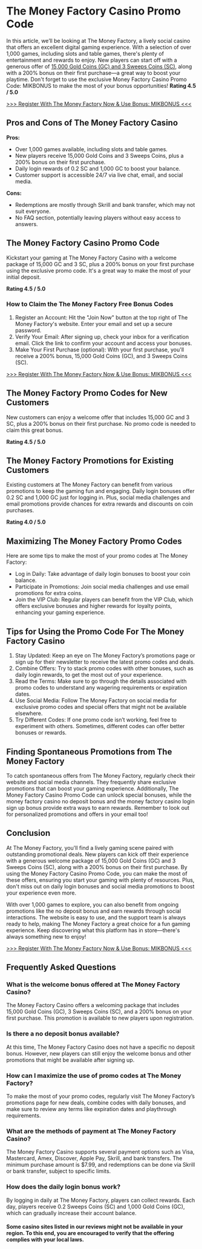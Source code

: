 <h1>The Money Factory Casino Promo Code</h1>
In this article, we’ll be looking at The Money Factory, a lively social casino that offers an excellent digital gaming experience. With a selection of over 1,000 games, including slots and table games, there's plenty of entertainment and rewards to enjoy. New players can start off with a generous offer of <a href="https://affiliates.routy.app/route/77729?affId=3353&ts=5003613?pa=github.com&pb=The_Money_Factory_Casino_Promo_Code:_No_Deposit_&_Sign_Up_Bonus">15,000 Gold Coins (GC) and 3 Sweeps Coins (SC)</a>, along with a 200% bonus on their first purchase—a great way to boost your playtime. Don't forget to use the exclusive Money Factory Casino Promo Code: MIKBONUS to make the most of your bonus opportunities!
<b>Rating 4.5 / 5.0</b>

<a href="https://affiliates.routy.app/route/77729?affId=3353&ts=5003613?pa=github.com&pb=The_Money_Factory_Casino_Promo_Code:_No_Deposit_&_Sign_Up_Bonus">>>> Register With The Money Factory Now & Use Bonus: MIKBONUS <<<</a>
<h2>Pros and Cons of The Money Factory Casino</h2>

<b>Pros:</b>
<ul>
<li>Over 1,000 games available, including slots and table games.</li>
<li>New players receive 15,000 Gold Coins and 3 Sweeps Coins, plus a 200% bonus on their first purchase.</li>
<li>Daily login rewards of 0.2 SC and 1,000 GC to boost your balance.</li>
<li>Customer support is accessible 24/7 via live chat, email, and social media.</li>
</ul>
<b>Cons:</b>
<ul>
<li>Redemptions are mostly through Skrill and bank transfer, which may not suit everyone.</li>
<li>No FAQ section, potentially leaving players without easy access to answers.</li>
</ul>
<h2>The Money Factory Casino Promo Code</h2> 
Kickstart your gaming at The Money Factory Casino with a welcome package of 15,000 GC and 3 SC, plus a 200% bonus on your first purchase using the exclusive promo code. It's a great way to make the most of your initial deposit.

<b>Rating 4.5 / 5.0</b>
<h3>How to Claim the The Money Factory Free Bonus Codes</h3>
<ol>
<li>Register an Account: Hit the "Join Now" button at the top right of The Money Factory's website. Enter your email and set up a secure password.</li>
<li>Verify Your Email: After signing up, check your inbox for a verification email. Click the link to confirm your account and access your bonuses.</li>
<li>Make Your First Purchase (optional): With your first purchase, you'll receive a 200% bonus, 15,000 Gold Coins (GC), and 3 Sweeps Coins (SC).</li>
</ol>

<a href="https://affiliates.routy.app/route/77729?affId=3353&ts=5003613?pa=github.com&pb=The_Money_Factory_Casino_Promo_Code:_No_Deposit_&_Sign_Up_Bonus">>>> Register With The Money Factory Now & Use Bonus: MIKBONUS <<<</a>
<h2>The Money Factory Promo Codes for New Customers</h2>

New customers can enjoy a welcome offer that includes 15,000 GC and 3 SC, plus a 200% bonus on their first purchase. No promo code is needed to claim this great bonus.

<b>Rating 4.5 / 5.0</b>

<h2>The Money Factory Promotions for Existing Customers</h2>
Existing customers at The Money Factory can benefit from various promotions to keep the gaming fun and engaging. Daily login bonuses offer 0.2 SC and 1,000 GC just for logging in. Plus, social media challenges and email promotions provide chances for extra rewards and discounts on coin purchases.

<b>Rating 4.0 / 5.0</b>
<h2>Maximizing The Money Factory Promo Codes </h2>
Here are some tips to make the most of your promo codes at The Money Factory:
<ul>
<li>Log in Daily: Take advantage of daily login bonuses to boost your coin balance.</li>
<li>Participate in Promotions: Join social media challenges and use email promotions for extra coins.</li>
<li>Join the VIP Club: Regular players can benefit from the VIP Club, which offers exclusive bonuses and higher rewards for loyalty points, enhancing your gaming experience.</li>
</ul>
<h2>Tips for Using the Promo Code For The Money Factory Casino </h2>
<ol>
<li>Stay Updated: Keep an eye on The Money Factory’s promotions page or sign up for their newsletter to receive the latest promo codes and deals.</li>
<li>Combine Offers: Try to stack promo codes with other bonuses, such as daily login rewards, to get the most out of your experience.</li>
<li>Read the Terms: Make sure to go through the details associated with promo codes to understand any wagering requirements or expiration dates.</li>
<li>Use Social Media: Follow The Money Factory on social media for exclusive promo codes and special offers that might not be available elsewhere.</li>
<li>Try Different Codes: If one promo code isn’t working, feel free to experiment with others. Sometimes, different codes can offer better bonuses or rewards.</li>
</ol>
<h2>Finding Spontaneous Promotions from The Money Factory</h2>

To catch spontaneous offers from The Money Factory, regularly check their website and social media channels. They frequently share exclusive promotions that can boost your gaming experience. Additionally, The Money Factory Casino Promo Code can unlock special bonuses, while the money factory casino no deposit bonus and the money factory casino login sign up bonus provide extra ways to earn rewards. Remember to look out for personalized promotions and offers in your email too!

<h2>Conclusion</h2>

At The Money Factory, you'll find a lively gaming scene paired with outstanding promotional deals. New players can kick off their experience with a generous welcome package of 15,000 Gold Coins (GC) and 3 Sweeps Coins (SC), along with a 200% bonus on their first purchase. By using the Money Factory Casino Promo Code, you can make the most of these offers, ensuring you start your gaming with plenty of resources. Plus, don't miss out on daily login bonuses and social media promotions to boost your experience even more.

With over 1,000 games to explore, you can also benefit from ongoing promotions like the no deposit bonus and earn rewards through social interactions. The website is easy to use, and the support team is always ready to help, making The Money Factory a great choice for a fun gaming experience. Keep discovering what this platform has in store—there's always something new to enjoy! 

<a href="https://affiliates.routy.app/route/77729?affId=3353&ts=5003613?pa=github.com&pb=The_Money_Factory_Casino_Promo_Code:_No_Deposit_&_Sign_Up_Bonus">>>> Register With The Money Factory Now & Use Bonus: MIKBONUS <<<</a>

<h2>Frequently Asked Questions </h2>
<h3>What is the welcome bonus offered at The Money Factory Casino? </h3>
The Money Factory Casino offers a welcoming package that includes 15,000 Gold Coins (GC), 3 Sweeps Coins (SC), and a 200% bonus on your first purchase. This promotion is available to new players upon registration.
<h3>Is there a no deposit bonus available? </h3>
At this time, The Money Factory Casino does not have a specific no deposit bonus. However, new players can still enjoy the welcome bonus and other promotions that might be available after signing up.
<h3>How can I maximize the use of promo codes at The Money Factory? </h3>
To make the most of your promo codes, regularly visit The Money Factory’s promotions page for new deals, combine codes with daily bonuses, and make sure to review any terms like expiration dates and playthrough requirements.
<h3>What are the methods of payment at The Money Factory Casino? </h3>
The Money Factory Casino supports several payment options such as Visa, Mastercard, Amex, Discover, Apple Pay, Skrill, and bank transfers. The minimum purchase amount is $7.99, and redemptions can be done via Skrill or bank transfer, subject to specific limits.
<h3>How does the daily login bonus work? </h3>
By logging in daily at The Money Factory, players can collect rewards. Each day, players receive 0.2 Sweeps Coins (SC) and 1,000 Gold Coins (GC), which can gradually increase their account balance.

<h4></h4>
<b>Some casino sites listed in our reviews might not be available in your region. To this end, you are encouraged to verify that the offering complies with your local laws.</b>
